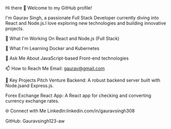 Hi there 👋
Welcome to my GitHub profile!

I'm Gaurav Singh, a passionate Full Stack Developer currently diving into React and Node.js.I love exploring new technologies and building innovative projects.

🔭 What I'm Working On
React and Node.js (Full Stack)

🌱 What I'm Learning
Docker and Kubernetes

💬 Ask Me About
JavaScript-based Front-end technologies

📫 How to Reach Me
Email: gaurav@gmail.com

📂 Key Projects
Pitch Venture Backend: A robust backend server built with Node.jsand Express.js.

Forex Exchange React App: A React app for checking and converting currency exchange rates.


🌐 Connect with Me
LinkedIn:linkedin.com/in/gauravsingh308

GitHub: Gauravsingh123-aw

